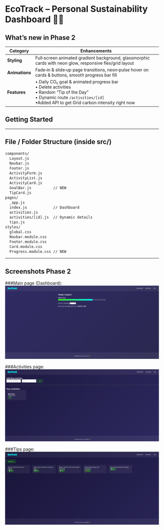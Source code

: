 # EcoTrack – Personal Sustainability Dashboard 🌱✨

## What’s new in Phase 2
| Category | Enhancements |
|----------|--------------|
| **Styling** | Full‑screen animated gradient background, glassmorphic cards with neon glow, responsive flex/grid layout |
| **Animations** | Fade‑in & slide‑up page transitions, neon‑pulse hover on cards & buttons, smooth progress bar fill |
| **Features** | • Daily CO₂ goal & animated progress bar<br>• Delete activities<br>• Random “Tip of the Day”<br>• Dynamic route `/activities/[id]`<br>•Added API to get Grid carbon intensity right now |

## Getting Started


---

## File / Folder Structure (inside **src/**)
```
components/
  Layout.js
  Navbar.js
  Footer.js
  ActivityForm.js
  ActivityList.js
  ActivityCard.js
  GoalBar.js          // NEW
  TipCard.js
pages/
  _app.js
  index.js            // Dashboard
  activities.js
  activities/[id].js  // Dynamic details
  tips.js
styles/
  global.css
  Navbar.module.css
  Footer.module.css
  Card.module.css
  Progress.module.css // NEW
```


---

## Screenshots Phase 2

###Main page (Dashboard):
![Main page](screenshots/Screenshot_from_2025-04-14_15-48-58.png)

###Activities page:
![Main page](screenshots/Screenshot_from_2025-04-14_15-51-19.png)

###Tips page:
![Main page](screenshots/Screenshot_from_2025-04-14_15-51-53.png)



